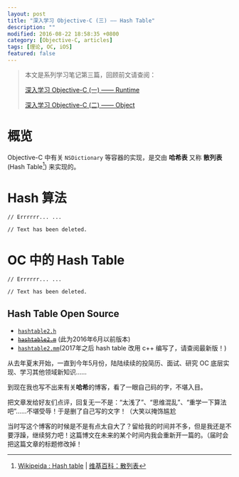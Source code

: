 ```yaml
---
layout: post
title: "深入学习 Objective-C (三) —— Hash Table"
description: ""
modified: 2016-08-22 18:58:35 +0800
category: [Objective-C, articles]
tags: [理论, OC, iOS]
featured: false
---
```


> 本文是系列学习笔记第三篇，回顾前文请查阅：
> 
> [深入学习 Objective-C (一) —— Runtime](/Delve-Into-Objc-1-Runtime)
> 
> [深入学习 Objective-C (二) —— Object](/Delve-Into-Objc-1-Object)

# 概览

Objective-C 中有关 `NSDictionary` 等容器的实现，是交由 **哈希表** 又称 **散列表** (Hash Table[^1]) 来实现的。

# Hash 算法

```objc
// Errrrrr... ...

// Text has been deleted.
```

# OC 中的 Hash Table

```objc
// Errrrrr... ...

// Text has been deleted.
```

## Hash Table Open Source

- [`hashtable2.h`](https://opensource.apple.com/source/objc4/objc4-493.9/runtime/hashtable2.h.auto.html)
- <del>[`hashtable2.m`](https://opensource.apple.com/source/objc4/objc4-493.9/runtime/hashtable2.m.auto.html)</del>  (此为2016年6月以前版本)
- [`hashtable2.mm`](https://opensource.apple.com/source/objc4/objc4-709/runtime/hashtable2.mm.auto.html)(2017年之后 hash table 改用 c++ 编写了，请查阅最新版！)

从去年夏末开始，一直到今年5月份，陆陆续续的投简历、面试、研究 OC 底层实现、学习其他领域新知识……

到现在我也写不出来有关**哈希**的博客，看了一眼自己码的字，不堪入目。

把文章发给好友们点评，回复无一不是：“太浅了”、“思维混乱”、“重学一下算法吧”……不堪受辱！于是删了自己写的文字！（大笑以掩饰尴尬

当时写这个博客的时候是不是有点太自大了？留给我的时间并不多，但是我还是不要浮躁，继续努力吧！这篇博文在未来的某个时间内我会重新开一篇的。（届时会把这篇文章的标题修改掉！

[^1]: [Wikipeida : Hash table](https://en.wikipedia.org/wiki/Hash_table#Separate_chaining_with_linked_lists)  |  [维基百科：散列表](https://zh.wikipedia.org/wiki/哈希表)


